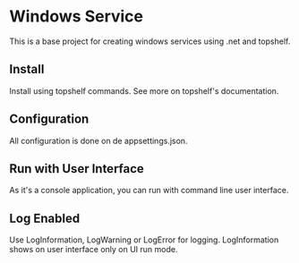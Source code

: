# Windows Service

This is a base project for creating windows services using .net and topshelf.

## Install

Install using topshelf commands.
See more on topshelf's documentation.

## Configuration

All configuration is done on de appsettings.json.

## Run with User Interface

As it's a console application, you can run with command line user interface.

## Log Enabled

Use LogInformation, LogWarning or LogError for logging.
LogInformation shows on user interface only on UI run mode.

